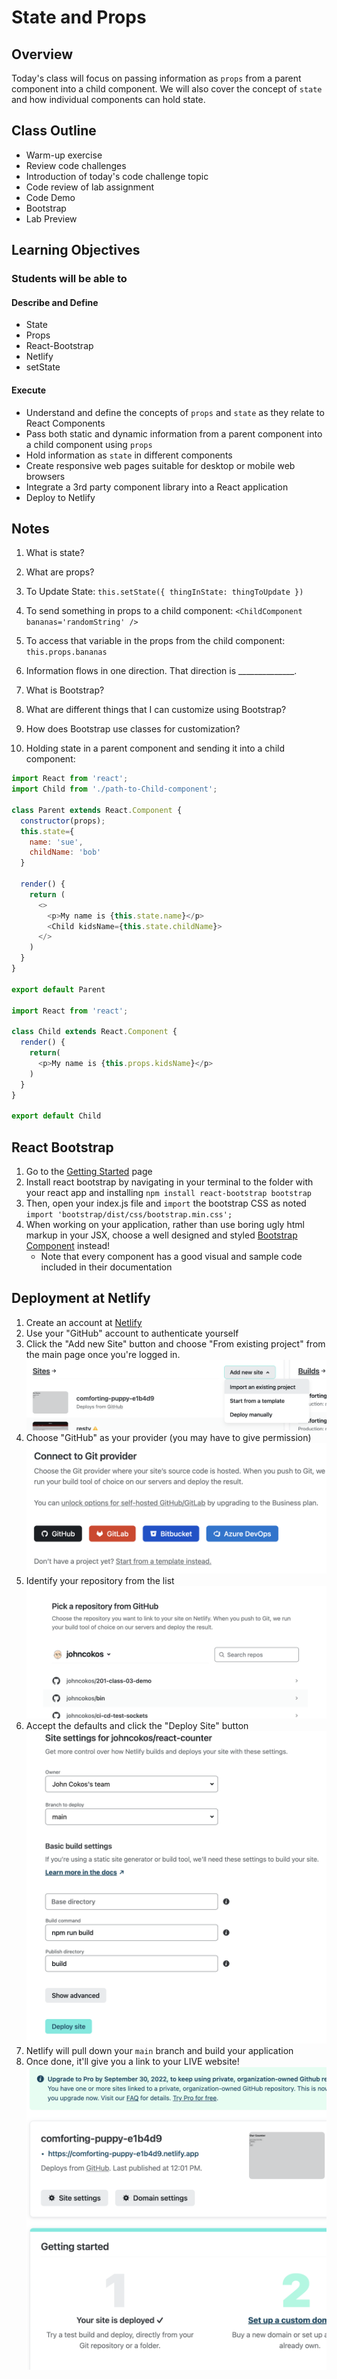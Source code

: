 # State and Props

## Overview

Today's class will focus on passing information as `props` from a parent component into a child component. We will also cover the concept of `state` and how individual components can hold state.

## Class Outline

- Warm-up exercise
- Review code challenges
- Introduction of today's code challenge topic
- Code review of lab assignment
- Code Demo
- Bootstrap
- Lab Preview

## Learning Objectives

### Students will be able to

#### Describe and Define

- State
- Props
- React-Bootstrap
- Netlify
- setState

#### Execute

- Understand and define the concepts of `props` and `state` as they relate to React Components
- Pass both static and dynamic information from a parent component into a child component using `props`
- Hold information as `state` in different components
- Create responsive web pages suitable for desktop or mobile web browsers
- Integrate a 3rd party component library into a React application
- Deploy to Netlify

## Notes

1. What is state?

1. What are props?

1. To Update State: `this.setState({ thingInState: thingToUpdate })`

1. To send something in props to a child component: `<ChildComponent bananas='randomString' />`

1. To access that variable in the props from the child component: `this.props.bananas`

1. Information flows in one direction. That direction is ______________.

1. What is Bootstrap?

1. What are different things that I can customize using Bootstrap?

1. How does Bootstrap use classes for customization?

1. Holding state in a parent component and sending it into a child component:

  ```javaScript
  import React from 'react';
  import Child from './path-to-Child-component';

  class Parent extends React.Component {
    constructor(props);
    this.state={
      name: 'sue',
      childName: 'bob'
    }

    render() {
      return (
        <>
          <p>My name is {this.state.name}</p>
          <Child kidsName={this.state.childName}>
        </>
      )
    }
  }

  export default Parent

  import React from 'react';

  class Child extends React.Component {
    render() {
      return(
        <p>My name is {this.props.kidsName}</p>
      )
    }
  }

  export default Child
  ```

## React Bootstrap

1. Go to the [Getting Started](https://react-bootstrap.github.io/getting-started/introduction) page
1. Install react bootstrap by navigating in your terminal to the folder with your react app and installing
   `npm install react-bootstrap bootstrap`
1. Then, open your index.js file and `import` the bootstrap CSS as noted
   `import 'bootstrap/dist/css/bootstrap.min.css';`
1. When working on your application, rather than use boring ugly html markup in your JSX, choose a well designed and styled [Bootstrap Component](https://react-bootstrap.github.io/components/alerts/) instead!
   - Note that every component has a good visual and sample code included in their documentation

## Deployment at Netlify

1. Create an account at [Netlify](https://www.netlify.com)
1. Use your "GitHub" account to authenticate yourself
1. Click the "Add new Site" button and choose "From existing project" from the main page once you're logged in.
    ![Add Site](./add-site.png)
1. Choose "GitHub" as your provider (you may have to give permission)
    ![GH](./choose-gh.png)
1. Identify your repository from the list
    ![Repo](./pick-repo.png)
1. Accept the defaults and click the "Deploy Site" button
    ![Repo](./build.png)
1. Netlify will pull down your `main` branch and build your application
1. Once done, it'll give you a link to your LIVE website!
    ![done](./done.png)
